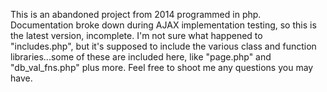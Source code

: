This is an abandoned project from 2014 programmed in php.  Documentation broke down during AJAX implementation testing, so this is the latest version, incomplete.  I'm not sure what happened to "includes.php", but it's supposed to include the various class and function libraries...some of these are included here, like "page.php" and "db_val_fns.php" plus more.  Feel free to shoot me any questions you may have.  